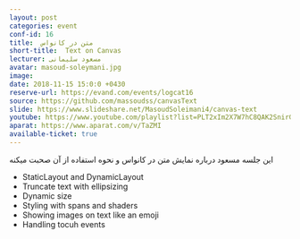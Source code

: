 ```yaml
---
layout: post
categories: event
conf-id: 16
title:  متن در کانواس
short-title:  Text on Canvas
lecturer: مسعود سلیمانی
avatar: masoud-soleymani.jpg
image: 
date: 2018-11-15 15:0:0 +0430
reserve-url: https://evand.com/events/logcat16
source: https://github.com/massoudss/canvasText
slide: https://www.slideshare.net/MasoudSoleimani4/canvas-text
youtube: https://www.youtube.com/playlist?list=PLT2xIm2X7W7hC8QAK2SnirGX4N4nk_KwO
aparat: https://www.aparat.com/v/TaZMI
available-ticket: true
---
```

 این جلسه مسعود درباره نمایش متن در کانواس و نحوه استفاده از آن صحبت میکنه
- StaticLayout and DynamicLayout
- Truncate text with ellipsizing
- Dynamic size
- Styling with spans and shaders
- Showing images on text like an emoji
- Handling tocuh events